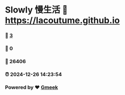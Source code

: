 # Slowly 慢生活 :link: https://lacoutume.github.io 
### :page_facing_up: [3](https://lacoutume.github.io/tag.html) 
### :speech_balloon: 0 
### :hibiscus: 26406 
### :alarm_clock: 2024-12-26 14:23:54 
### Powered by :heart: [Gmeek](https://github.com/Meekdai/Gmeek)
